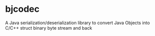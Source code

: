 # bjcodec
A Java serialization/deserialization library to convert Java Objects into C/C++ struct binary byte stream and back
